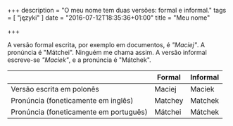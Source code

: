 +++
description = "O meu nome tem duas versões: formal e informal."
tags = [ "języki" ]
date = "2016-07-12T18:35:36+01:00"
title = "Meu nome"

+++

A versão formal escrita, por exemplo em documentos, é _"Maciej"_. A pronúncia
é "Mátchei". Ninguém me chama assim. A versão informal escreve-se _"Maciek"_,
e a pronúncia é "Mátchek".

<!--more-->

<table class="u-full-width">
<thead>
 <tr>
 <th></th>
 <th>Formal</th>
 <th>Informal</th>
 </tr>
</thead>
<tbody>
 <tr>
 <td>Versão escrita em polonês</td>
 <td>Maciej</td>
 <td>Maciek</td>
 </tr>
 <tr>
 <td>Pronúncia (foneticamente em inglês)</td>
 <td>Matchey</td>
 <td>Matchek</td>
 </tr>
 <tr>
 <td>Pronúncia (foneticamente em português)</td>
 <td>Mátchei</td>
 <td class="highlighted">Mátchek</td>
 </tr>
</tbody>
</table>

